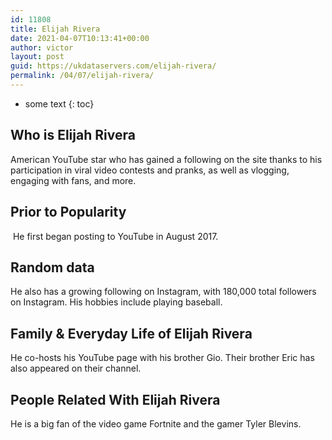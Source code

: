 ```yaml
---
id: 11808
title: Elijah Rivera
date: 2021-04-07T10:13:41+00:00
author: victor
layout: post
guid: https://ukdataservers.com/elijah-rivera/
permalink: /04/07/elijah-rivera/
---
```


* some text
{: toc}


## Who is Elijah Rivera



American YouTube star who has gained a following on the site thanks to his participation in viral video contests and pranks, as well as vlogging, engaging with fans, and more. 

                
                
                
## Prior to Popularity



 He first began posting to YouTube in August 2017. 

                
                
                
## Random data



He also has a growing following on Instagram, with 180,000 total followers on Instagram. His hobbies include playing baseball. 

                
                
                
## Family & Everyday Life of Elijah Rivera



He co-hosts his YouTube page with his brother Gio. Their brother Eric has also appeared on their channel.

                
                
                
## People Related With Elijah Rivera



He is a big fan of the video game Fortnite and the gamer Tyler Blevins.  

                
              
            
          
          
          